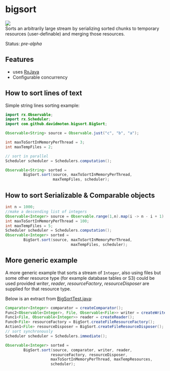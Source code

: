 # bigsort
<a href="https://travis-ci.org/davidmoten/bigsort"><img src="https://travis-ci.org/davidmoten/bigsort.svg"/></a><br/>
Sorts an arbitrarily large stream by serializing sorted chunks to temporary resources (user-definable) and merging those resources.

Status: *pre-alpha*

## Features
* uses [RxJava](https://github.com/ReactiveX/RxJava)
* Configurable concurrency

How to sort lines of text
-------------------------------
Simple string lines sorting example:

```java
import rx.Observable;
import rx.Scheduler;
import com.github.davidmoten.bigsort.BigSort;

Observable<String> source = Observable.just("c", "b", "a");

int maxToSortInMemoryPerThread = 3;
int maxTempFiles = 2;

// sort in parallel
Scheduler scheduler = Schedulers.computation();

Observable<String> sorted = 
        BigSort.sort(source, maxToSortInMemoryPerThread,
                     maxTempFiles, scheduler);
```

How to sort Serializable & Comparable objects
---------------------------------

```java
int n = 1000;
//make a descending list of integers
Observable<Integer> source = Observable.range(1,n).map(i -> n - i + 1);
int maxToSortInMemoryPerThread = 100;
int maxTempFiles = 5;
Scheduler scheduler = Schedulers.computation();
Observable<Integer> sorted = 
        BigSort.sort(source, maxToSortInMemoryPerThread,
                             maxTempFiles, scheduler); 
```

More generic example
-------------------------

A more generic example that sorts a stream of ```Integer```, also using files but some other resource type 
(for example database tables or S3) could be used provided *writer*, *reader*, *resourceFactory*,
*resourceDisposer* are supplied for that resource type.

Below is an extract from [BigSortTest.java](src/test/java/com/github/davidmoten/bigsort/BigSortTest.java):

```java
Comparator<Integer> comparator = createComparator();
Func2<Observable<Integer>, File, Observable<File>> writer = createWriter();
Func1<File, Observable<Integer>> reader = createReader();
Func0<File> resourceFactory = BigSort.createFileResourceFactory();
Action1<File> resourceDisposer = BigSort.createFileResourceDisposer();
// sort synchronously
Scheduler scheduler = Schedulers.immediate();

Observable<Integer> sorted = 
        BigSort.sort(source, comparator, writer, reader,
					resourceFactory, resourceDisposer, 
					maxToSortInMemoryPerThread, maxTempResources,
					scheduler);
```



